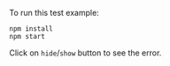 To run this test example:

```
npm install
npm start
```

Click on `hide`/`show` button to see the error.